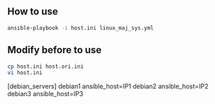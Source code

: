 ## How to use
```bash
ansible-playbook -i host.ini linux_maj_sys.yml
```

## Modify before to use
```bash
cp host.ini host.ori.ini
vi host.ini
```

[debian_servers]
debian1 ansible_host=IP1
debian2 ansible_host=IP2
debian3 ansible_host=IP3

